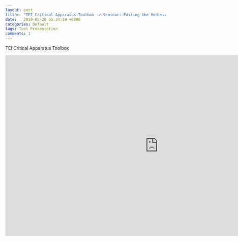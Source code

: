 ```yaml
---
layout: post
title:  "TEI Critical Apparatus Toolbox -> Seminar: Editing the Medieval Text"
date:   2019-05-20 05:34:19 +0800
categories: Default
tags: Tool Presentation
comments: 1
---
```

TEI Critical Apparatus Toolbox
<iframe src="https://docs.google.com/presentation/d/e/2PACX-1vTl8WOP1BnWMyS6t-ZpVkeg4ytlbr6E_VWAHVIvgUl6rdfsHdwHPz1ONS94s2yyVp_lT5by4WhIBcPC/embed?start=false&loop=false&delayms=60000" frameborder="0" width="960" height="569" allowfullscreen="true" mozallowfullscreen="true" webkitallowfullscreen="true"></iframe>
